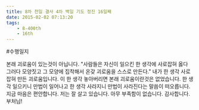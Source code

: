 ```yaml
---
title: 8차 천일 결사 4차 백일 기도 정진 16일째
date: 2015-02-02 07:13:20
tags:
    - 8-400th
    - 16th
---
```


#수행일지

본래 괴로움이 있는것이 아닙니다. "사람들은 자신이 일으킨 한 생각에 사로잡혀 옳다 그러다 모양짓고 그 모양에 집착해서 온갖 괴로움을 스스로 만든다." 내가 한 생각 사로잡혀 만든 괴로움입니다. 이 한 생각 놓아버리면 본래 괴로움이란것은 없었습니다. 한 생각 일으키니 만법이 일어나고 한 생각 사라지니 만법이 사라진다는 말씀이 떠오릅니다. 지금 마음은 편안합니다. 저는 잘 살고 있습니다. 아무 부족함이 없습니다. 감사합니다. 부처님!
